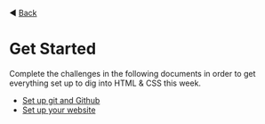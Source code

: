 :arrow_backward:  [Back](../)

# Get Started

Complete the challenges in the following documents in order to get everything set up to dig into HTML & CSS this week.

* [Set up git and Github](git_and_github.md)
* [Set up your website](set_up_website.md)
